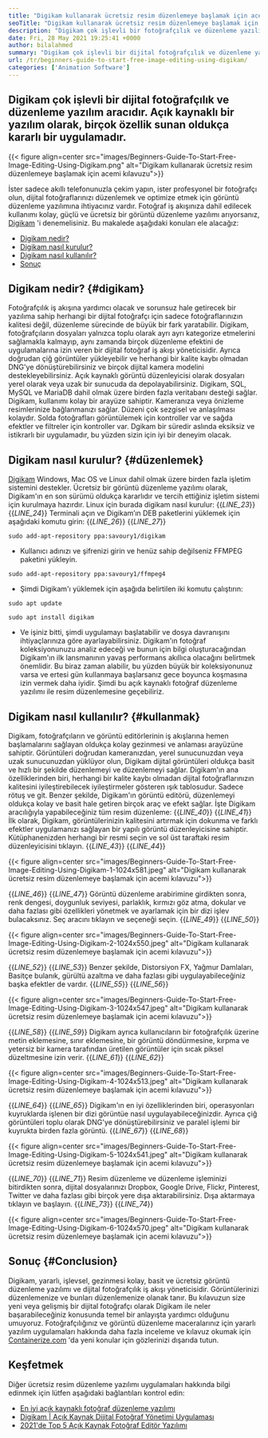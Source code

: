 ```yaml
---
title: "Digikam kullanarak ücretsiz resim düzenlemeye başlamak için acemi kılavuzu" 
seoTitle: "Digikam kullanarak ücretsiz resim düzenlemeye başlamak için acemi kılavuzu" 
description: "Digikam çok işlevli bir fotoğrafçılık ve düzenleme yazılım aracıdır. Açık kaynaklı bir yazılım olarak, birçok özellik sunan oldukça kararlı bir uygulamadır." 
date: Fri, 28 May 2021 19:25:41 +0000
author: bilalahmed
summary: "Digikam çok işlevli bir dijital fotoğrafçılık ve düzenleme yazılım aracıdır. Açık kaynaklı bir yazılım olarak, birçok özellik sunan oldukça kararlı bir uygulamadır." 
url: /tr/beginners-guide-to-start-free-image-editing-using-digikam/
categories: ['Animation Software']
---
```


## Digikam çok işlevli bir dijital fotoğrafçılık ve düzenleme yazılım aracıdır. Açık kaynaklı bir yazılım olarak, birçok özellik sunan oldukça kararlı bir uygulamadır.

{{< figure align=center src="images/Beginners-Guide-To-Start-Free-Image-Editing-Using-Digikam.png" alt="Digikam kullanarak ücretsiz resim düzenlemeye başlamak için acemi kılavuzu">}}

İster sadece akıllı telefonunuzla çekim yapın, ister profesyonel bir fotoğrafçı olun, dijital fotoğraflarınızı düzenlemek ve optimize etmek için görüntü düzenleme yazılımına ihtiyacınız vardır. Fotoğraf iş akışınıza dahil edilecek kullanımı kolay, güçlü ve ücretsiz bir görüntü düzenleme yazılımı arıyorsanız, [Digikam][1] 'i denemelisiniz. Bu makalede aşağıdaki konuları ele alacağız:
  * [Digikam nedir?][2]
  * [Digikam nasıl kurulur?][3]
  * [Digikam nasıl kullanılır?][4]
  * [Sonuç][5]

## Digikam nedir? {#digikam}
Fotoğrafçılık iş akışına yardımcı olacak ve sorunsuz hale getirecek bir yazılıma sahip herhangi bir dijital fotoğrafçı için sadece fotoğraflarınızın kalitesi değil, düzenleme sürecinde de büyük bir fark yaratabilir. Digikam, fotoğrafçıların dosyaları yalnızca toplu olarak ayrı ayrı kategorize etmelerini sağlamakla kalmayıp, aynı zamanda birçok düzenleme efektini de uygulamalarına izin veren bir dijital fotoğraf iş akışı yöneticisidir. Ayrıca doğrudan çiğ görüntüler yükleyebilir ve herhangi bir kalite kaybı olmadan DNG'ye dönüştürebilirsiniz ve birçok dijital kamera modelini destekleyebilirsiniz. Açık kaynaklı görüntü düzenleyicisi olarak dosyaları yerel olarak veya uzak bir sunucuda da depolayabilirsiniz. Digikam, SQL, MySQL ve MariaDB dahil olmak üzere birden fazla veritabanı desteği sağlar.
Digikam, kullanımı kolay bir arayüze sahiptir. Kameranıza veya önizleme resimlerinize bağlanmanızı sağlar. Düzeni çok sezgisel ve anlaşılması kolaydır. Solda fotoğrafları görüntülemek için kontroller var ve sağda efektler ve filtreler için kontroller var. Dgikam bir süredir aslında eksiksiz ve istikrarlı bir uygulamadır, bu yüzden sizin için iyi bir deneyim olacak.

## Digikam nasıl kurulur? {#düzenlemek}
[Digikam][1] Windows, Mac OS ve Linux dahil olmak üzere birden fazla işletim sistemini destekler. Ücretsiz bir görüntü düzenleme yazılımı olarak, Digikam'ın en son sürümü oldukça kararlıdır ve tercih ettiğiniz işletim sistemi için kurulmaya hazırdır.
Linux için burada digikam nasıl kurulur:
{{_LINE_23_}}
{{_LINE_24_}}
    Terminali açın ve Digikam’ın DEB paketlerini yüklemek için aşağıdaki komutu girin:
{{_LINE_26_}}
{{_LINE_27_}}
```
sudo add-apt-repository ppa:savoury1/digikam
```
  * Kullanıcı adınızı ve şifrenizi girin ve henüz sahip değilseniz FFMPEG paketini yükleyin.
```
sudo add-apt-repository ppa:savoury1/ffmpeg4
```
  * Şimdi Digikam'ı yüklemek için aşağıda belirtilen iki komutu çalıştırın:
```
sudo apt update
```
```
sudo apt install digikam
```
  * Ve işiniz bitti, şimdi uygulamayı başlatabilir ve dosya davranışını ihtiyaçlarınıza göre ayarlayabilirsiniz.
Digikam'ın fotoğraf koleksiyonunuzu analiz edeceği ve bunun için bilgi oluşturacağından Digikam'ın ilk lansmanının yavaş performans akıllıca olacağını belirtmek önemlidir. Bu biraz zaman alabilir, bu yüzden büyük bir koleksiyonunuz varsa ve ertesi gün kullanmaya başlarsanız gece boyunca koşmasına izin vermek daha iyidir. Şimdi bu açık kaynaklı fotoğraf düzenleme yazılımı ile resim düzenlemesine geçebiliriz.

## Digikam nasıl kullanılır? {#kullanmak}
Digikam, fotoğrafçıların ve görüntü editörlerinin iş akışlarına hemen başlamalarını sağlayan oldukça kolay gezinmesi ve anlaması arayüzüne sahiptir. Görüntüleri doğrudan kameranızdan, yerel sunucunuzdan veya uzak sunucunuzdan yüklüyor olun, Digikam dijital görüntüleri oldukça basit ve hızlı bir şekilde düzenlemeyi ve düzenlemeyi sağlar.
Digikam'ın ana özelliklerinden biri, herhangi bir kalite kaybı olmadan dijital fotoğraflarınızın kalitesini iyileştirebilecek iyileştirmeler gösteren ışık tablosudur. Sadece rötuş ve git. Benzer şekilde, Digikam'ın görüntü editörü, düzenlemeyi oldukça kolay ve basit hale getiren birçok araç ve efekt sağlar.
İşte Digikam aracılığıyla yapabileceğiniz tüm resim düzenleme:
{{_LINE_40_}}
{{_LINE_41_}}
    İlk olarak, Digikam, görüntülerinizin kalitesini artırmak için dokunma ve farklı efektler uygulamanızı sağlayan bir yapılı görüntü düzenleyicisine sahiptir. Kütüphanenizden herhangi bir resmi seçin ve sol üst taraftaki resim düzenleyicisini tıklayın.
{{_LINE_43_}}
{{_LINE_44_}}

{{< figure align=center src="images/Beginners-Guide-To-Start-Free-Image-Editing-Using-Digikam-1-1024x581.jpeg" alt="Digikam kullanarak ücretsiz resim düzenlemeye başlamak için acemi kılavuzu">}}

{{_LINE_46_}}
{{_LINE_47_}}
    Görüntü düzenleme arabirimine girdikten sonra, renk dengesi, doygunluk seviyesi, parlaklık, kırmızı göz atma, dokular ve daha fazlası gibi özellikleri yönetmek ve ayarlamak için bir dizi işlev bulacaksınız. Seç aracını tıklayın ve seçeneği seçin.
{{_LINE_49_}}
{{_LINE_50_}}

{{< figure align=center src="images/Beginners-Guide-To-Start-Free-Image-Editing-Using-Digikam-2-1024x550.jpeg" alt="Digikam kullanarak ücretsiz resim düzenlemeye başlamak için acemi kılavuzu">}}

{{_LINE_52_}}
{{_LINE_53_}}
    Benzer şekilde, Distorsiyon FX, Yağmur Damlaları, Basitçe bulanık, gürültü azaltma ve daha fazlası gibi uygulayabileceğiniz başka efektler de vardır.
{{_LINE_55_}}
{{_LINE_56_}}

{{< figure align=center src="images/Beginners-Guide-To-Start-Free-Image-Editing-Using-Digikam-3-1024x547.jpeg" alt="Digikam kullanarak ücretsiz resim düzenlemeye başlamak için acemi kılavuzu">}}

{{_LINE_58_}}
{{_LINE_59_}}
    Digikam ayrıca kullanıcıların bir fotoğrafçılık üzerine metin eklemesine, sınır eklemesine, bir görüntü döndürmesine, kırpma ve yetersiz bir kamera tarafından üretilen görüntüler için sıcak piksel düzeltmesine izin verir.
{{_LINE_61_}}
{{_LINE_62_}}

{{< figure align=center src="images/Beginners-Guide-To-Start-Free-Image-Editing-Using-Digikam-4-1024x513.jpeg" alt="Digikam kullanarak ücretsiz resim düzenlemeye başlamak için acemi kılavuzu">}}

{{_LINE_64_}}
{{_LINE_65_}}
    Digikam'ın en iyi özelliklerinden biri, operasyonları kuyruklarda işlenen bir dizi görüntüe nasıl uygulayabileceğinizdir. Ayrıca çiğ görüntüleri toplu olarak DNG'ye dönüştürebilirsiniz ve paralel işlemi bir kuyrukta birden fazla görüntü.
{{_LINE_67_}}
{{_LINE_68_}}

{{< figure align=center src="images/Beginners-Guide-To-Start-Free-Image-Editing-Using-Digikam-5-1024x541.jpeg" alt="Digikam kullanarak ücretsiz resim düzenlemeye başlamak için acemi kılavuzu">}}

{{_LINE_70_}}
{{_LINE_71_}}
    Resim düzenleme ve düzenleme işleminizi bitirdikten sonra, dijital dosyalarınızı Dropbox, Google Drive, Flickr, Pinterest, Twitter ve daha fazlası gibi birçok yere dışa aktarabilirsiniz. Dışa aktarmaya tıklayın ve başlayın.
{{_LINE_73_}}
{{_LINE_74_}}

{{< figure align=center src="images/Beginners-Guide-To-Start-Free-Image-Editing-Using-Digikam-6-1024x570.jpeg" alt="Digikam kullanarak ücretsiz resim düzenlemeye başlamak için acemi kılavuzu">}}


## Sonuç {#Conclusion}
Digikam, yararlı, işlevsel, gezinmesi kolay, basit ve ücretsiz görüntü düzenleme yazılımı ve dijital fotoğrafçılık iş akışı yöneticisidir. Görüntülerinizi düzenlemenize ve bunları düzenlemenize olanak tanır. Bu kılavuzun size yeni veya gelişmiş bir dijital fotoğrafçı olarak Digikam ile neler başarabileceğiniz konusunda temel bir anlayışta yardımcı olduğunu umuyoruz. Fotoğrafçılığınız ve görüntü düzenleme maceralarınız için yararlı yazılım uygulamaları hakkında daha fazla inceleme ve kılavuz okumak için [Containerize.com][6] 'da yeni konular için gözlerinizi dışarıda tutun.

## Keşfetmek
Diğer ücretsiz resim düzenleme yazılımı uygulamaları hakkında bilgi edinmek için lütfen aşağıdaki bağlantıları kontrol edin:
  * [En iyi açık kaynaklı fotoğraf düzenleme yazılımı][7]
  * [Digikam | Açık Kaynak Dijital Fotoğraf Yönetimi Uygulaması][1]
  * [2021'de Top 5 Açık Kaynak Fotoğraf Editör Yazılımı][8]

  
[1]: https://products.containerize.com/photo-editing-software/digikam/
[2]: #digikam
[3]: #install
[4]: #use
[5]: #conclusion
[6]: https://blog.containerize.com/
[7]: https://products.containerize.com/photo-editing-software/
[8]: https://blog.containerize.com/photo-editing-software/top-5-open-source-photo-editor-software-in-2021/
